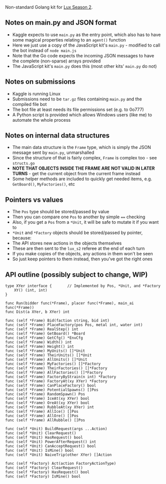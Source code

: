 Non-standard Golang kit for [Lux Season 2](https://github.com/Lux-AI-Challenge/Lux-Design-S2).

## Notes on main.py and JSON format

* Kaggle expects to use `main.py` as the entry point, which also has to have some magical properties relating to an `agent()` function
* Here we just use a copy of the JavaScript kit's `main.py` - modified to call the bot instead of `node main.js`
* Note that the Go code expects the incoming JSON messages to have the complete (non-sparse) arrays provided
* The JavaScript kit's `main.py` does this (most other kits' `main.py` do not)

## Notes on submissions

* Kaggle is running Linux
* Submissions need to be `tar.gz` files containing `main.py` and the compiled file bot
* The bot file at least needs its file permissions set (e.g. to 0o777)
* A Python script is provided which allows Windows users (like me) to automate the whole process

## Notes on internal data structures

* The main data structure is the `Frame` type, which is simply the JSON message sent by `main.py`, unmarshalled
* Since the structure of that is fairly complex, `Frame` is complex too - see `structs.go`
* **NOTE THAT OBJECTS INSIDE THE FRAME ARE NOT VALID IN LATER TURNS** - get the current object from the current frame instead
* Some helper methods are included to quickly get needed items, e.g. `GetBoard()`, `MyFactories()`, etc

## Pointers vs values

* The `Pos` type should be stored/passed by value
* Then you can compare one `Pos` to another by simple `==` checking
* Also, if you get a `Pos` from a `*Unit`, it will be safe to mutate it if you want to
* `*Unit` and `*Factory` objects should be stored/passed by pointer, because:
* The API stores new actions in the objects themselves
* These are then sent to the `lux_s2` referee at the end of each turn
* If you make copies of the objects, any actions in them won't be seen
* So just keep pointers to them instead, then you've got the right ones

## API outline (possibly subject to change, WIP)

```golang
type XYer interface {		// Implemented by Pos, *Unit, and *Factory
	XY() (int, int)
}

func Run(bidder func(*Frame), placer func(*Frame), main_ai func(*Frame))
func Dist(a XYer, b XYer) int

func (self *Frame) Bid(faction string, bid int)
func (self *Frame) PlaceFactory(pos Pos, metal int, water int)
func (self *Frame) RealStep() int 
func (self *Frame) GetBoard() *Board
func (self *Frame) GetCfg() *EnvCfg
func (self *Frame) Width() int
func (self *Frame) Height() int
func (self *Frame) MyUnits() []*Unit
func (self *Frame) TheirUnits() []*Unit
func (self *Frame) AllUnits() []*Unit
func (self *Frame) MyFactories() []*Factory
func (self *Frame) TheirFactories() []*Factory
func (self *Frame) AllFactories() []*Factory
func (self *Frame) FactoryByStrain(n int) *Factory
func (self *Frame) FactoryAt(xy XYer) *Factory
func (self *Frame) CanPlaceFactory() bool
func (self *Frame) PotentialSpawns() []Pos
func (self *Frame) RandomSpawn() Pos
func (self *Frame) IceAt(xy XYer) bool
func (self *Frame) OreAt(xy XYer) bool
func (self *Frame) RubbleAt(xy XYer) int
func (self *Frame) AllIce() []Pos
func (self *Frame) AllOre() []Pos
func (self *Frame) AllRubble() []Pos

func (self *Unit) BuildRequest(args ...Action)
func (self *Unit) ClearRequest()
func (self *Unit) HasRequest() bool
func (self *Unit) PowerAfterRequest() int
func (self *Unit) CanAcceptRequest() bool
func (self *Unit) IsMine() bool
func (self *Unit) NaiveTrip(other XYer) []Action

func (self *Factory) Act(action FactoryActionType)
func (self *Factory) ClearRequest()
func (self *Factory) HasRequest() bool
func (self *Factory) IsMine() bool
```
